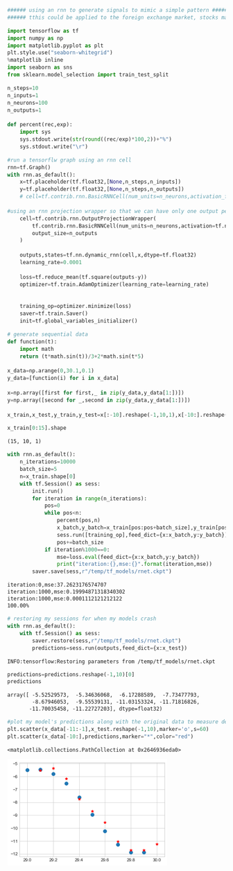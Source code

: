 

```python
###### using an rnn to generate signals to mimic a simple pattern #############33
###### tthis could be applied to the foreign exchange market, stocks market and basically anything with a trend i.e time series###
```


```python
import tensorflow as tf
import numpy as np
import matplotlib.pyplot as plt
plt.style.use("seaborn-whitegrid")
%matplotlib inline
import seaborn as sns
from sklearn.model_selection import train_test_split
```


```python
n_steps=10
n_inputs=1
n_neurons=100
n_outputs=1

def percent(rec,exp):
    import sys
    sys.stdout.write(str(round((rec/exp)*100,2))+"%")
    sys.stdout.write("\r")
```


```python
#run a tensorflw graph using an rnn cell
rnn=tf.Graph()
with rnn.as_default():
    x=tf.placeholder(tf.float32,[None,n_steps,n_inputs])
    y=tf.placeholder(tf.float32,[None,n_steps,n_outputs])
    # cell=tf.contrib.rnn.BasicRNNCell(num_units=n_neurons,activation_fn=tf.nn.relu)
    
#using an rnn projection wrapper so that we can have only one output per step
    cell=tf.contrib.rnn.OutputProjectionWrapper(
        tf.contrib.rnn.BasicRNNCell(num_units=n_neurons,activation=tf.nn.relu),
        output_size=n_outputs
    )

    outputs,states=tf.nn.dynamic_rnn(cell,x,dtype=tf.float32)
    learning_rate=0.0001
    
    loss=tf.reduce_mean(tf.square(outputs-y))
    optimizer=tf.train.AdamOptimizer(learning_rate=learning_rate)
    
    
    training_op=optimizer.minimize(loss)
    saver=tf.train.Saver()
    init=tf.global_variables_initializer()
```


```python
# generate sequential data
def function(t):
    import math
    return (t*math.sin(t))/3+2*math.sin(t*5)

x_data=np.arange(0,30.1,0.1)
y_data=[function(i) for i in x_data]

x=np.array([first for first,_ in zip(y_data,y_data[1:])])
y=np.array([second for _,second in zip(y_data,y_data[1:])])

x_train,x_test,y_train,y_test=x[:-10].reshape(-1,10,1),x[-10:].reshape(-1,10,1),y[:-10].reshape(-1,10,1),y[-10:].reshape(-1,10,1)
```


```python
x_train[0:15].shape
```




    (15, 10, 1)




```python
with rnn.as_default():
    n_iterations=10000
    batch_size=5
    n=x_train.shape[0]
    with tf.Session() as sess:
        init.run()
        for iteration in range(n_iterations):
            pos=0
            while pos<n:
                percent(pos,n)
                x_batch,y_batch=x_train[pos:pos+batch_size],y_train[pos:pos+batch_size]
                sess.run([training_op],feed_dict={x:x_batch,y:y_batch})
                pos+=batch_size
            if iteration%1000==0:
                mse=loss.eval(feed_dict={x:x_batch,y:y_batch})
                print("iteration:{},mse:{}".format(iteration,mse))
        saver.save(sess,r"/temp/tf_models/rnet.ckpt")
```

    iteration:0,mse:37.2623176574707
    iteration:1000,mse:0.19994871318340302
    iteration:1000,mse:0.0001112121212122
    100.00%



```python
# restoring my sessions for when my models crash
with rnn.as_default():
    with tf.Session() as sess:
        saver.restore(sess,r"/temp/tf_models/rnet.ckpt")
        predictions=sess.run(outputs,feed_dict={x:x_test})
```

    INFO:tensorflow:Restoring parameters from /temp/tf_models/rnet.ckpt
    


```python
predictions=predictions.reshape(-1,10)[0]
predictions
```




    array([ -5.52529573,  -5.34636068,  -6.17288589,  -7.73477793,
            -8.67946053,  -9.55539131, -11.03153324, -11.71816826,
           -11.70035458, -11.22727203], dtype=float32)




```python
#plot my model's predictions along with the original data to measure deviation.
plt.scatter(x_data[-11:-1],x_test.reshape(-1,10),marker='o',s=60)
plt.scatter(x_data[-10:],predictions,marker="*",color="red")
```




    <matplotlib.collections.PathCollection at 0x2646936eda0>




![png](output_9_1.png)

